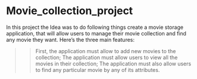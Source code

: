 # Movie_collection_project
In this project the Idea was to do following things create a movie storage application, that will allow users to manage their movie collection
and find any movie they want.
Here’s the three main features:
>>First, the application must allow to add new movies to the collection;
>>The application must allow users to view all the movies in their collection;
>>The application must also allow users to find any particular movie by any of its attributes.
